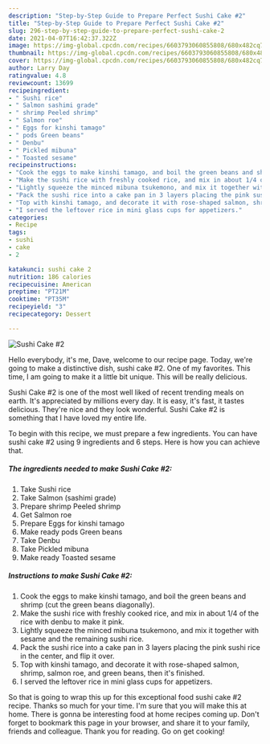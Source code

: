 ```yaml
---
description: "Step-by-Step Guide to Prepare Perfect Sushi Cake #2"
title: "Step-by-Step Guide to Prepare Perfect Sushi Cake #2"
slug: 296-step-by-step-guide-to-prepare-perfect-sushi-cake-2
date: 2021-04-07T16:42:37.322Z
image: https://img-global.cpcdn.com/recipes/6603793060855808/680x482cq70/sushi-cake-2-recipe-main-photo.jpg
thumbnail: https://img-global.cpcdn.com/recipes/6603793060855808/680x482cq70/sushi-cake-2-recipe-main-photo.jpg
cover: https://img-global.cpcdn.com/recipes/6603793060855808/680x482cq70/sushi-cake-2-recipe-main-photo.jpg
author: Larry Day
ratingvalue: 4.8
reviewcount: 13699
recipeingredient:
- " Sushi rice"
- " Salmon sashimi grade"
- " shrimp Peeled shrimp"
- " Salmon roe"
- " Eggs for kinshi tamago"
- " pods Green beans"
- " Denbu"
- " Pickled mibuna"
- " Toasted sesame"
recipeinstructions:
- "Cook the eggs to make kinshi tamago, and boil the green beans and shrimp (cut the green beans diagonally)."
- "Make the sushi rice with freshly cooked rice, and mix in about 1/4 of the rice with denbu to make it pink."
- "Lightly squeeze the minced mibuna tsukemono, and mix it together with sesame and the remaining sushi rice."
- "Pack the sushi rice into a cake pan in 3 layers placing the pink sushi rice in the center, and flip it over."
- "Top with kinshi tamago, and decorate it with rose-shaped salmon, shrimp, salmon roe, and green beans, then it&#39;s finished."
- "I served the leftover rice in mini glass cups for appetizers."
categories:
- Recipe
tags:
- sushi
- cake
- 2

katakunci: sushi cake 2 
nutrition: 186 calories
recipecuisine: American
preptime: "PT21M"
cooktime: "PT35M"
recipeyield: "3"
recipecategory: Dessert

---
```



![Sushi Cake #2](https://img-global.cpcdn.com/recipes/6603793060855808/680x482cq70/sushi-cake-2-recipe-main-photo.jpg)

Hello everybody, it's me, Dave, welcome to our recipe page. Today, we're going to make a distinctive dish, sushi cake #2. One of my favorites. This time, I am going to make it a little bit unique. This will be really delicious.



Sushi Cake #2 is one of the most well liked of recent trending meals on earth. It's appreciated by millions every day. It is easy, it's fast, it tastes delicious. They're nice and they look wonderful. Sushi Cake #2 is something that I have loved my entire life.


To begin with this recipe, we must prepare a few ingredients. You can have sushi cake #2 using 9 ingredients and 6 steps. Here is how you can achieve that.

<!--inarticleads1-->

##### The ingredients needed to make Sushi Cake #2:

1. Take  Sushi rice
1. Take  Salmon (sashimi grade)
1. Prepare  shrimp Peeled shrimp
1. Get  Salmon roe
1. Prepare  Eggs for kinshi tamago
1. Make ready  pods Green beans
1. Take  Denbu
1. Take  Pickled mibuna
1. Make ready  Toasted sesame




<!--inarticleads2-->

##### Instructions to make Sushi Cake #2:

1. Cook the eggs to make kinshi tamago, and boil the green beans and shrimp (cut the green beans diagonally).
1. Make the sushi rice with freshly cooked rice, and mix in about 1/4 of the rice with denbu to make it pink.
1. Lightly squeeze the minced mibuna tsukemono, and mix it together with sesame and the remaining sushi rice.
1. Pack the sushi rice into a cake pan in 3 layers placing the pink sushi rice in the center, and flip it over.
1. Top with kinshi tamago, and decorate it with rose-shaped salmon, shrimp, salmon roe, and green beans, then it&#39;s finished.
1. I served the leftover rice in mini glass cups for appetizers.




So that is going to wrap this up for this exceptional food sushi cake #2 recipe. Thanks so much for your time. I'm sure that you will make this at home. There is gonna be interesting food at home recipes coming up. Don't forget to bookmark this page in your browser, and share it to your family, friends and colleague. Thank you for reading. Go on get cooking!
